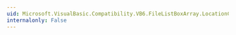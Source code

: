 ```yaml
---
uid: Microsoft.VisualBasic.Compatibility.VB6.FileListBoxArray.LocationChanged
internalonly: False
---
```

